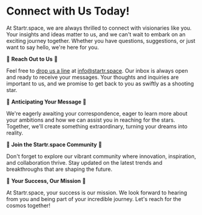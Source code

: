 **Connect with Us Today!**
==========================

At Startr.space, we are always thrilled to connect with visionaries like you. Your insights and ideas matter to us, and we can't wait to embark on an exciting journey together. Whether you have questions, suggestions, or just want to say hello, we're here for you.

📧 **Reach Out to Us** 📧

Feel free to [drop us a line](mailto:info@startr.space) at [info@startr.space](mailto:info@startr.space). Our inbox is always open and ready to receive your messages. Your thoughts and inquiries are important to us, and we promise to get back to you as swiftly as a shooting star.

🌠 **Anticipating Your Message** 🌠

We're eagerly awaiting your correspondence, eager to learn more about your ambitions and how we can assist you in reaching for the stars. Together, we'll create something extraordinary, turning your dreams into reality.

🌌 **Join the Startr.space Community** 🌌

Don't forget to explore our vibrant community where innovation, inspiration, and collaboration thrive. Stay updated on the latest trends and breakthroughs that are shaping the future.

🌟 **Your Success, Our Mission** 🌟

At Startr.space, your success is our mission. We look forward to hearing from you and being part of your incredible journey. Let's reach for the cosmos together!
